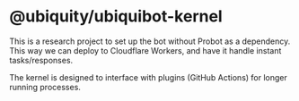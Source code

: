 # @ubiquity/ubiquibot-kernel

This is a research project to set up the bot without Probot as a dependency. This way we can deploy to Cloudflare Workers, and have it handle instant tasks/responses.

The kernel is designed to interface with plugins (GitHub Actions) for longer running processes.

